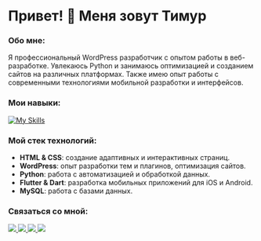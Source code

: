 # Привет! 👋 Меня зовут Тимур

### Обо мне:
Я профессиональный WordPress разработчик с опытом работы в веб-разработке. Увлекаюсь Python и занимаюсь оптимизацией и созданием сайтов на различных платформах. Также имею опыт работы с современными технологиями мобильной разработки и интерфейсов.

### Мои навыки:

[![My Skills](https://skillicons.dev/icons?i=git,github,html,css,php,wordpress,python,dart,flutter,mysql,pycharm,phpstorm,vscode,visualstudio,figma,photoshop)](https://waytoweb.uz/)

### Мой стек технологий:

- **HTML & CSS**: создание адаптивных и интерактивных страниц.
- **WordPress**: опыт разработки тем и плагинов, оптимизация сайтов.
- **Python**: работа с автоматизацией и обработкой данных.
- **Flutter & Dart**: разработка мобильных приложений для iOS и Android.
- **MySQL**: работа с базами данных.

### Связаться со мной:
 <a href="#" target="_blank"> 
    <img src="https://img.shields.io/badge/Gmail-D14836?style=for-the-badge&logo=gmail&logoColor=white">
  </a>
 <a href="https://t.me/timurqobilov" target="_blank"> 
    <img src="https://img.shields.io/badge/Telegram-2CA5E0?style=for-the-badge&logo=telegram&logoColor=white">
  </a>
<a href="#" target="_blank"> 
    <img src="https://img.shields.io/badge/Instagram-E4405F?style=for-the-badge&logo=instagram&logoColor=white">
  </a>
  <a href="#" target="_blank"> 
    <img src="https://img.shields.io/badge/LinkedIn-0077B5?style=for-the-badge&logo=linkedin&logoColor=white">
  </a>
  
